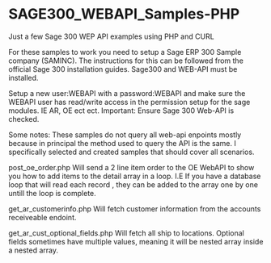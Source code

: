 # SAGE300_WEBAPI_Samples-PHP
Just a few Sage 300 WEP API examples using PHP and CURL

For these samples to work you need to setup a Sage ERP 300 Sample company (SAMINC).
The instructions for this can be followed from the official Sage 300 installation guides. Sage300 and WEB-API must be installed.

Setup a new user:WEBAPI with a password:WEBAPI and make sure the WEBAPI user has read/write access in the permission 
setup for the sage modules. IE AR, OE ect ect. Important: Ensure Sage 300 Web-API is checked.

Some notes:
These samples do not query all web-api enpoints mostly because in principal the method used to query the API is the same.
I specifically selected and created samples that should cover all scenarios.


post_oe_order.php
Will send a 2 line item order to the OE WebAPI to show you how to add items to the detail array in a loop.
I.E If you have a database loop that will read each record , they can be added to the array one by one untill the loop is 
complete.

get_ar_customerinfo.php Will fetch customer information from the accounts receiveable endoint.

get_ar_cust_optional_fields.php Will fetch all ship to locations. Optional fields sometimes have multiple values, meaning 
it will be nested array inside a nested array.
